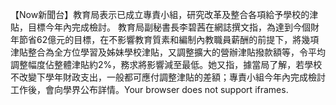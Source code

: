 【Now新聞台】教育局表示已成立專責小組，研究改革及整合各項給予學校的津貼，目標今年內完成檢討。 教育局副秘書長李碧茜在網誌撰文指，為達到今個財年節省62億元的目標，在不影響教育質素和編制內教職員薪酬的前提下，將幾項津貼整合為全方位學習及姊妹學校津貼，又調整擴大的營辦津貼撥款額等，令平均調整幅度佔整體津貼約2%，務求將影響減至最低。她又指，據當局了解，若學校不改變下學年財政支出，一般都可應付調整津貼的差額；專責小組今年內完成檢討工作後，會向學界公布詳情。Your browser does not support iframes.